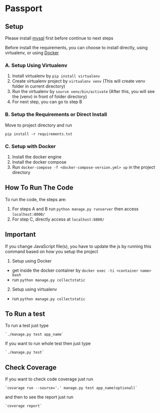 # Passport

## Setup
Please install [mysql](https://www.mysql.com/) first before continue to next steps

Before install the requirements, you can choose to install directly, using virtualenv, or using [Docker](https://www.docker.com/)

### A. Setup Using Virtualenv
1. Install virtualenv by `pip install virtualenv`
2. Create virtualenv project by `virtualenv venv` (This will create venv folder in current directory)
3. Run the virtualenv by `source venv/bin/activate` (After this, you will see the (venv) in front of folder directory)
4. For next step, you can go to step B


### B. Setup the Requirements or Direct Install
Move to project directory and run

    pip install -r requirements.txt

### C. Setup with Docker
1. Install the docker engine
2. Install the docker compose
3. Run `docker-compose -f <docker-compose-version.yml> up` in the project directory

## How To Run The Code
To run the code, the steps are:

1. For steps A and B run `python manage.py runserver` then access `localhost:8000/`
2. For step C, directly access at `localhost:8800/`

## Important
If you change JavaScript file(s), you have to update the js by running this command based on how you setup the project

1. Setup using Docker
  - get inside the docker container by `docker exec -ti <container name> bash`
  - run `python manage.py collectstatic`
2. Setup using virtualenv
  - run `python manage.py collectstatic`

## To Run a test
To run a test just type

    `./manage.py test app_name`
    
If you want to run whole test then just type

    `./manage.py test`

## Check Coverage
If you want to check code coverage just run
   
    `covarage run --source='.' manage.py test app_name(optional)`

and then to see the report just run

    `coverage report`